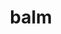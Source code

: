 ---
category: 4-letters
denotation: null
name: balm
reference_link: https://www.etymonline.com/word/balm
root_language: null
root_name: null
title: balm
type: free
word_sums:
- respelling: balm
  sum: 'Balm + '
---